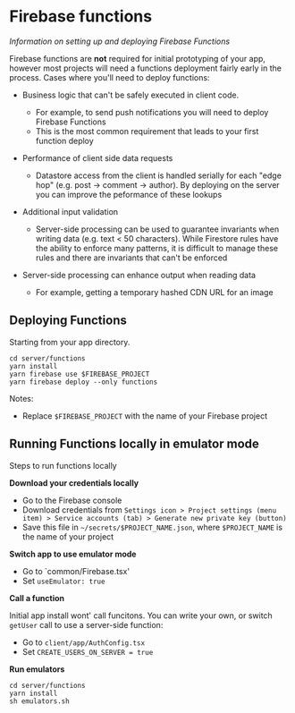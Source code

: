 # Firebase functions

_Information on setting up and deploying Firebase Functions_

Firebase functions are **not** required for initial prototyping of your app,
however most projects will need a functions deployment fairly early in the
process. Cases where you'll need to deploy functions:

- Business logic that can't be safely executed in client code.
  - For example, to send push notifications you will need to deploy Firebase
    Functions
  - This is the most common requirement that leads to your first function deploy
- Performance of client side data requests
  - Datastore access from the client is handled serially for each "edge hop"
    (e.g. post -> comment -> author). By deploying on the server you can improve
    the peformance of these lookups
- Additional input validation
  - Server-side processing can be used to guarantee invariants when writing data
    (e.g. text < 50 characters). While Firestore rules have the ability to
    enforce many patterns, it is difficult to manage these rules and there are
    invariants that can't be enforced
- Server-side processing can enhance output when reading data

  - For example, getting a temporary hashed CDN URL for an image

## Deploying Functions

Starting from your app directory.

```
cd server/functions
yarn install
yarn firebase use $FIREBASE_PROJECT
yarn firebase deploy --only functions
```

Notes:

- Replace `$FIREBASE_PROJECT` with the name of your Firebase project

## Running Functions locally in emulator mode

Steps to run functions locally

**Download your credentials locally**

- Go to the Firebase console
- Download credentials from
  `Settings icon > Project settings (menu item) > Service accounts (tab) > Generate new private key (button)`
- Save this file in `~/secrets/$PROJECT_NAME.json`, where `$PROJECT_NAME` is the
  name of your project

**Switch app to use emulator mode**

- Go to `common/Firebase.tsx'
- Set `useEmulator: true`

**Call a function**

Initial app install wont' call funcitons. You can write your own, or switch
`getUser` call to use a server-side function:

- Go to `client/app/AuthConfig.tsx`
- Set `CREATE_USERS_ON_SERVER = true`

**Run emulators**

```
cd server/functions
yarn install
sh emulators.sh
```
